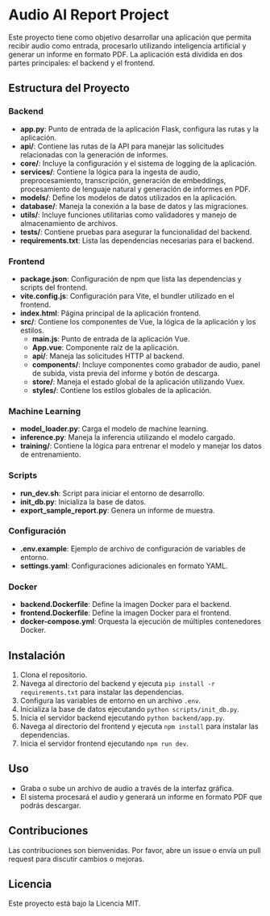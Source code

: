 # Audio AI Report Project

Este proyecto tiene como objetivo desarrollar una aplicación que permita recibir audio como entrada, procesarlo utilizando inteligencia artificial y generar un informe en formato PDF. La aplicación está dividida en dos partes principales: el backend y el frontend.

## Estructura del Proyecto

### Backend
- **app.py**: Punto de entrada de la aplicación Flask, configura las rutas y la aplicación.
- **api/**: Contiene las rutas de la API para manejar las solicitudes relacionadas con la generación de informes.
- **core/**: Incluye la configuración y el sistema de logging de la aplicación.
- **services/**: Contiene la lógica para la ingesta de audio, preprocesamiento, transcripción, generación de embeddings, procesamiento de lenguaje natural y generación de informes en PDF.
- **models/**: Define los modelos de datos utilizados en la aplicación.
- **database/**: Maneja la conexión a la base de datos y las migraciones.
- **utils/**: Incluye funciones utilitarias como validadores y manejo de almacenamiento de archivos.
- **tests/**: Contiene pruebas para asegurar la funcionalidad del backend.
- **requirements.txt**: Lista las dependencias necesarias para el backend.

### Frontend
- **package.json**: Configuración de npm que lista las dependencias y scripts del frontend.
- **vite.config.js**: Configuración para Vite, el bundler utilizado en el frontend.
- **index.html**: Página principal de la aplicación frontend.
- **src/**: Contiene los componentes de Vue, la lógica de la aplicación y los estilos.
  - **main.js**: Punto de entrada de la aplicación Vue.
  - **App.vue**: Componente raíz de la aplicación.
  - **api/**: Maneja las solicitudes HTTP al backend.
  - **components/**: Incluye componentes como grabador de audio, panel de subida, vista previa del informe y botón de descarga.
  - **store/**: Maneja el estado global de la aplicación utilizando Vuex.
  - **styles/**: Contiene los estilos globales de la aplicación.

### Machine Learning
- **model_loader.py**: Carga el modelo de machine learning.
- **inference.py**: Maneja la inferencia utilizando el modelo cargado.
- **training/**: Contiene la lógica para entrenar el modelo y manejar los datos de entrenamiento.

### Scripts
- **run_dev.sh**: Script para iniciar el entorno de desarrollo.
- **init_db.py**: Inicializa la base de datos.
- **export_sample_report.py**: Genera un informe de muestra.

### Configuración
- **.env.example**: Ejemplo de archivo de configuración de variables de entorno.
- **settings.yaml**: Configuraciones adicionales en formato YAML.

### Docker
- **backend.Dockerfile**: Define la imagen Docker para el backend.
- **frontend.Dockerfile**: Define la imagen Docker para el frontend.
- **docker-compose.yml**: Orquesta la ejecución de múltiples contenedores Docker.

## Instalación

1. Clona el repositorio.
2. Navega al directorio del backend y ejecuta `pip install -r requirements.txt` para instalar las dependencias.
3. Configura las variables de entorno en un archivo `.env`.
4. Inicializa la base de datos ejecutando `python scripts/init_db.py`.
5. Inicia el servidor backend ejecutando `python backend/app.py`.
6. Navega al directorio del frontend y ejecuta `npm install` para instalar las dependencias.
7. Inicia el servidor frontend ejecutando `npm run dev`.

## Uso

- Graba o sube un archivo de audio a través de la interfaz gráfica.
- El sistema procesará el audio y generará un informe en formato PDF que podrás descargar.

## Contribuciones

Las contribuciones son bienvenidas. Por favor, abre un issue o envía un pull request para discutir cambios o mejoras.

## Licencia

Este proyecto está bajo la Licencia MIT.